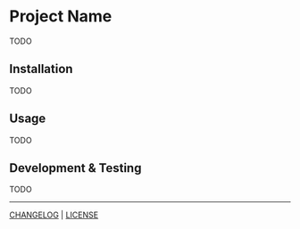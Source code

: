 # Project Name

TODO

## Installation

TODO

## Usage

TODO

## Development & Testing

TODO

---

[CHANGELOG](./CHANGELOG.md) | [LICENSE](./LICENSE)
